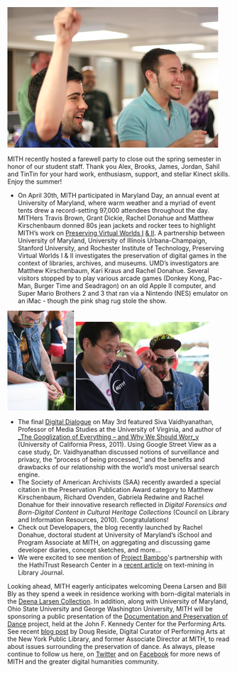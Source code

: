 ![A Farewell Party](../images/2011-05-farewell2011_1469.jpg)

MITH recently hosted a farewell party to close out the spring semester in honor of our student staff. Thank you Alex, Brooks, James, Jordan, Sahil and TinTin for your hard work, enthusiasm, support, and stellar Kinect skills. Enjoy the summer!

- On April 30th, MITH participated in Maryland Day, an annual event at University of Maryland, where warm weather and a myriad of event tents drew a record-setting 97,000 attendees throughout the day. MITHers Travis Brown, Grant Dickie, Rachel Donahue and Matthew Kirschenbaum donned 80s jean jackets and rocker tees to highlight MITH’s work on [Preserving Virtual Worlds I](http://mith.umd.edu/research/pvwi/) [& II](http://mith.umd.edu/research/pvwii/). A partnership between University of Maryland, University of Illinois Urbana-Champaign, Stanford University, and Rochester Institute of Technology, Preserving Virtual Worlds I & II investigates the preservation of digital games in the context of libraries, archives, and museums. UMD’s investigators are Matthew Kirschenbaum, Kari Kraus and Rachel Donahue. Several visitors stopped by to play various arcade games (Donkey Kong, Pac-Man, Burger Time and Seadragon) on an old Apple II computer, and Super Mario Brothers 2 and 3 that ran via a Nintendo (NES) emulator on an iMac - though the pink shag rug stole the show.

![mday2011_1508_sm](../images/2011-05-mday2011_1508_sm.jpg) ![mday2011_1488](../images/2011-05-mday2011_1488-300x200.jpg)

- The final [Digital Dialogue](http://mith.umd.edu/digital-dialogues/) on May 3rd featured Siva Vaidhyanathan, Professor of Media Studies at the University of Virginia, and author of [\_The Googlization of Everything – and Why We Should Worr_y](http://mith.umd.edu/53-mith-digital-dialogue-siva-vaidhyanathan-the-googlization-of-surveillance/) (University of California Press, 2011). Using Google Street View as a case study, Dr. Vaidhyanathan discussed notions of surveillance and privacy, the “process of being processed,” and the benefits and drawbacks of our relationship with the world’s most universal search engine.
- The Society of American Archivists (SAA) recently awarded a special citation in the Preservation Publication Award category to Matthew Kirschenbaum, Richard Ovenden, Gabriela Redwine and Rachel Donahue for their innovative research reflected in _Digital Forensics and Born-Digital Content in Cultural Heritage Collections_ (Council on Library and Information Resources, 2010). Congratulations!
- Check out Developapers, the blog recently launched by Rachel Donahue, doctoral student at University of Maryland’s iSchool and Program Associate at MITH, on aggregating and discussing game developer diaries, concept sketches, and more…
- We were excited to see mention of [Project Bamboo](http://www.projectbamboo.org)'s partnership with the HathiTrust Research Center in a [recent article](http://web.archive.org/web/20120830150830/http://www.libraryjournal.com/lj/communityacademiclibraries/890376-419/text-mining_ahead_hathitrust_research_.html.csp) on text-mining in Library Journal.

Looking ahead, MITH eagerly anticipates welcoming Deena Larsen and Bill Bly as they spend a week in residence working with born-digital materials in the [Deena Larsen Collection](http://mith.umd.edu/research/deena-larsen-collection/). In addition, along with University of Maryland, Ohio State University and George Washington University, MITH will be sponsoring a public presentation of the [Documentation and Preservation of Dance](http://mith.umd.edu/research/the-documentation-and-preservation-of-dance/) project, held at the John F. Kennedy Center for the Performing Arts. See recent [blog post](http://www.nypl.org/blog/2011/05/02/how-can-we-know-dancer-from-dance) by Doug Reside, Digital Curator of Performing Arts at the New York Public Library, and former Associate Director at MITH, to read about issues surrounding the preservation of dance. As always, please continue to follow us here, on [Twitter](https://twitter.com/umd_mith) and on [Facebook](https://www.facebook.com/UMD.MITH) for more news of MITH and the greater digital humanities community.